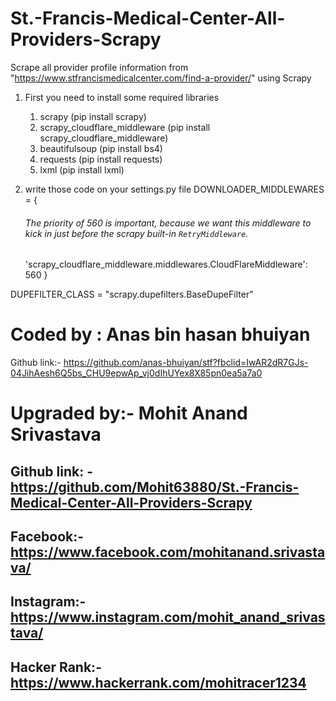 # St.-Francis-Medical-Center-All-Providers-Scrapy
Scrape all provider profile information from "https://www.stfrancismedicalcenter.com/find-a-provider/" using Scrapy

1. First you need to install some required libraries
    1. scrapy  (pip install scrapy)
    2. scrapy_cloudflare_middleware (pip install scrapy_cloudflare_middleware)
    2. beautifulsoup (pip install bs4)
    3. requests (pip install requests)
    4. lxml (pip install lxml)
    

2. write those code on your settings.py file
DOWNLOADER_MIDDLEWARES = {
    ###### The priority of 560 is important, because we want this middleware to kick in just before the scrapy built-in `RetryMiddleware`.
    'scrapy_cloudflare_middleware.middlewares.CloudFlareMiddleware': 560
}

DUPEFILTER_CLASS = "scrapy.dupefilters.BaseDupeFilter"

# Coded by : Anas bin hasan bhuiyan
Github link:- https://github.com/anas-bhuiyan/stf?fbclid=IwAR2dR7GJs-04JihAesh6Q5bs_CHU9epwAp_vj0dIhUYex8X85pn0ea5a7a0

# Upgraded by:- Mohit Anand Srivastava
## Github link: -https://github.com/Mohit63880/St.-Francis-Medical-Center-All-Providers-Scrapy
## Facebook:- https://www.facebook.com/mohitanand.srivastava/
## Instagram:-https://www.instagram.com/mohit_anand_srivastava/
## Hacker Rank:-https://www.hackerrank.com/mohitracer1234

